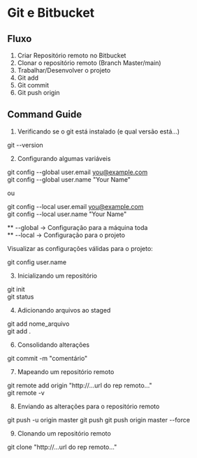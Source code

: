 # Git e Bitbucket
## Fluxo 
1. Criar Repositório remoto no Bitbucket
2. Clonar o repositório remoto (Branch Master/main)
3. Trabalhar/Desenvolver o projeto 
4. Git add 
5. Git commit 
6. Git push origin <nomeDaBranch>



## Command Guide
1. Verificando se o git está instalado (e qual versão está...)

git --version 

2. Configurando algumas variáveis 

git config --global user.email you@example.com   
git config --global user.name "Your Name"  
  
ou   
  
git config --local user.email you@example.com  
git config --local user.name "Your Name"  
  
** --global -> Configuração para a máquina toda   
** --local  -> Configuração para o projeto   
  
Visualizar as configurações válidas para o projeto:  
  
git config user.name


3. Inicializando um repositório 

git init  
git status 

4. Adicionando arquivos ao staged 

git add nome_arquivo   
git add . 

6. Consolidando alterações 

git commit -m "comentário"


7. Mapeando um repositório remoto

git remote add origin "http://...url do rep remoto..."  
git remote -v 

8. Enviando as alterações para o repositório remoto 

git push -u origin master 
git push 
git push origin master --force   

9. Clonando um repositório remoto 

git clone "http://...url do rep remoto..."



